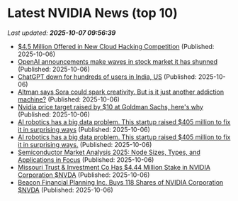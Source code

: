 # Latest NVIDIA News (top 10)
_Last updated: **2025-10-07 09:56:39**_

- [$4.5 Million Offered in New Cloud Hacking Competition](https://www.securityweek.com/4-5-million-offered-in-new-cloud-hacking-competition/) (Published: 2025-10-06)
- [OpenAI announcements make waves in stock market it has shunned](https://www.bloomberg.com/news/articles/2025-10-06/openai-is-fast-becoming-a-whale-in-stock-market-it-has-shunned) (Published: 2025-10-06)
- [ChatGPT down for hundreds of users in India, US](https://economictimes.indiatimes.com/tech/artificial-intelligence/chatgpt-down-for-hundreds-of-users-in-india-us/articleshow/124335543.cms) (Published: 2025-10-06)
- [Altman says Sora could spark creativity. But is it just another addiction machine?](https://www.livemint.com/opinion/online-views/openai-sam-altman-sora-india-launch-generative-ai-video-generator-tiktok-social-media-text-to-video-technology-nvidia-11759638210290.html) (Published: 2025-10-06)
- [Nvidia price target raised by $10 at Goldman Sachs, here's why](https://thefly.com/permalinks/entry.php/id4207734/NVDA-Nvidia-price-target-raised-by--at-Goldman-Sachs-heres-why) (Published: 2025-10-06)
- [AI robotics has a big data problem. This startup raised $405 million to fix it in surprising ways](https://biztoc.com/x/75346eb611f43f02) (Published: 2025-10-06)
- [AI robotics has a big data problem. This startup raised $405 million to fix it in surprising ways.](https://www.businessinsider.com/ai-robotics-data-problem-fieldai-surprising-fix-ali-agha-2025-9) (Published: 2025-10-06)
- [Semiconductor Market Analysis 2025: Node Sizes, Types, and Applications in Focus](https://www.globenewswire.com/news-release/2025/10/06/3161492/28124/en/Semiconductor-Market-Analysis-2025-Node-Sizes-Types-and-Applications-in-Focus.html) (Published: 2025-10-06)
- [Missouri Trust & Investment Co Has $4.44 Million Stake in NVIDIA Corporation $NVDA](https://www.etfdailynews.com/2025/10/06/missouri-trust-investment-co-has-4-44-million-stake-in-nvidia-corporation-nvda/) (Published: 2025-10-06)
- [Beacon Financial Planning Inc. Buys 118 Shares of NVIDIA Corporation $NVDA](https://www.etfdailynews.com/2025/10/06/beacon-financial-planning-inc-buys-118-shares-of-nvidia-corporation-nvda/) (Published: 2025-10-06)
